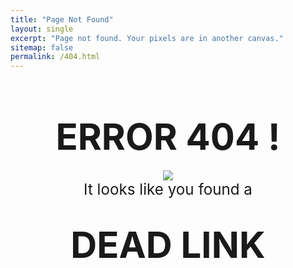 ```yaml
---
title: "Page Not Found"
layout: single
excerpt: "Page not found. Your pixels are in another canvas."
sitemap: false
permalink: /404.html
---
```


<br />

# **<center><big><big><big><big>ERROR 404 !</big></big></big></big></center>**

<div style="text-align:center"><img src="{{ site.url }}{{ site.baseurl }}/images/cucco3.png"></div>

<center><big><big><big>It looks like you found a</big></big></big></center>

# **<center><big><big><big><big>DEAD LINK</big></big></big></big></center>**
